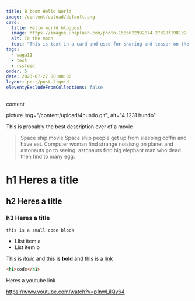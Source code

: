 ```yaml
---
title: B boom Hello World
image: /content/upload/default.png
card:
  title: Hello world blogpost
  image: https://images.unsplash.com/photo-1586622992874-27d98f198139
  alt: To the moon
  text: "This is text in a card and used for sharing and teaser on the site. "
tags:
  - saga11
  - test
  - rssfeed
order: 5
date: 2023-07-27 00:00:00
layout: post/post.liquid
eleventyExcludeFromCollections: false
---
```

content

picture img="/content/upload/4hundo.gif", alt="4 1231 hundo"

This is probably the best description ever of a movie

> Space ship movie
> Space ship people get up from sleeping coffin and have eat.
> Computer woman find strange noisisng on planet and astonauts go to seeing. astonauts find big elephant man who dead then find to many egg.

# h1 H﻿eres a title

## h2 H﻿eres a title

### h3 H﻿eres a title

`this is a small code block`

* Llist item a
* List item b

This is *italic* and this is **bold** and this is a [link](https://saga11.dev)

```html
<h1>code</h1>
```

Heres a youtube link


https://www.youtube.com/watch?v=p1nwLilQy64
